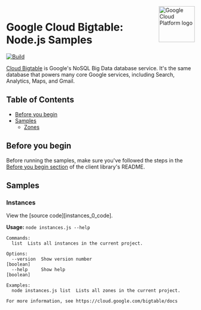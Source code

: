 <img src="https://avatars2.githubusercontent.com/u/2810941?v=3&s=96" alt="Google Cloud Platform logo" title="Google Cloud Platform" align="right" height="96" width="96"/>

# Google Cloud Bigtable: Node.js Samples

[![Build](https://storage.googleapis.com/.svg)]()

[Cloud Bigtable](https://cloud.google.com/bigtable/docs/) is Google&#x27;s NoSQL Big Data database service. It&#x27;s the same database that powers many core Google services, including Search, Analytics, Maps, and Gmail.

## Table of Contents

* [Before you begin](#before-you-begin)
* [Samples](#samples)
  * [Zones](#zones)

## Before you begin

Before running the samples, make sure you've followed the steps in the
[Before you begin section](../README.md#before-you-begin) of the client
library's README.

## Samples

### Instances

View the [source code][instances_0_code].

__Usage:__ `node instances.js --help`

```
Commands:
  list  Lists all instances in the current project.

Options:
  --version  Show version number                                                                               [boolean]
  --help     Show help                                                                                         [boolean]

Examples:
  node instances.js list  Lists all zones in the current project.

For more information, see https://cloud.google.com/bigtable/docs
```

[zones_0_docs]: https://cloud.google.com/bigtable/docs
[zones_0_code]: zones.js